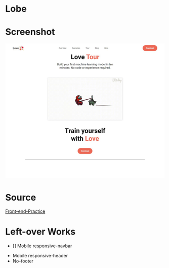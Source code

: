 # Lobe
 
# Screenshot
![Screenshot](assets/love-screenshot.jpg)

# Source
[Front-end-Practice](https://www.frontendpractice.com/projects/lobe)

# Left-over Works
- [] Mobile responsive-navbar
* Mobile responsive-header
* No-footer
